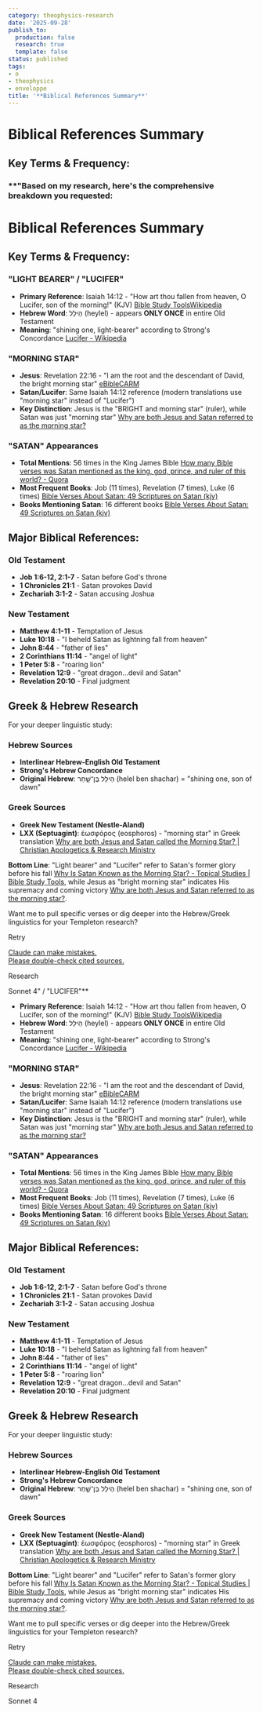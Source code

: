 ```yaml
---
category: theophysics-research
date: '2025-09-28'
publish_to:
  production: false
  research: true
  template: false
status: published
tags:
- o
- theophysics
- enveloppe
title: '**Biblical References Summary**'
---
```

   
# **Biblical References Summary**   
   
## **Key Terms & Frequency:**   
   
### **"Based on my research, here's the comprehensive breakdown you requested:   
   
# **Biblical References Summary**   
   
## **Key Terms & Frequency:**   
   
### **"LIGHT BEARER" / "LUCIFER"**   
   
   
- **Primary Reference**: Isaiah 14:12 - "How art thou fallen from heaven, O Lucifer, son of the morning!" (KJV) [Bible Study Tools](https://www.biblestudytools.com/bible-study/topical-studies/why-is-satan-known-as-the-morning-star.html)[Wikipedia](https://en.wikipedia.org/wiki/Lucifer)   
- **Hebrew Word**: הֵילֵל (heylel) - appears **ONLY ONCE** in entire Old Testament   
- **Meaning**: "shining one, light-bearer" according to Strong's Concordance [Lucifer - Wikipedia](https://en.wikipedia.org/wiki/Lucifer)   
   
### **"MORNING STAR"**   
   
   
- **Jesus**: Revelation 22:16 - "I am the root and the descendant of David, the bright morning star" [eBible](https://ebible.com/questions/2109-why-are-both-jesus-and-satan-referred-to-as-the-morning-star)[CARM](https://carm.org/about-jesus/why-are-both-jesus-satan-called-the-morning-star/)   
- **Satan/Lucifer**: Same Isaiah 14:12 reference (modern translations use "morning star" instead of "Lucifer")   
- **Key Distinction**: Jesus is the "BRIGHT and morning star" (ruler), while Satan was just "morning star" [Why are both Jesus and Satan referred to as the morning star?](https://ebible.com/questions/2109-why-are-both-jesus-and-satan-referred-to-as-the-morning-star)   
   
### **"SATAN" Appearances**   
   
   
- **Total Mentions**: 56 times in the King James Bible [How many Bible verses was Satan mentioned as the king, god, prince, and ruler of this world? - Quora](https://www.quora.com/How-many-Bible-verses-was-Satan-mentioned-as-the-king-god-prince-and-ruler-of-this-world)   
- **Most Frequent Books**: Job (11 times), Revelation (7 times), Luke (6 times) [Bible Verses About Satan: 49 Scriptures on Satan (kjv)](https://sarata.com/bible/verses/about/satan.html)   
- **Books Mentioning Satan**: 16 different books [Bible Verses About Satan: 49 Scriptures on Satan (kjv)](https://sarata.com/bible/verses/about/satan.html)   
   
## **Major Biblical References:**   
   
### **Old Testament**   
   
   
- **Job 1:6-12, 2:1-7** - Satan before God's throne   
- **1 Chronicles 21:1** - Satan provokes David   
- **Zechariah 3:1-2** - Satan accusing Joshua   
   
### **New Testament**   
   
   
- **Matthew 4:1-11** - Temptation of Jesus   
- **Luke 10:18** - "I beheld Satan as lightning fall from heaven"   
- **John 8:44** - "father of lies"   
- **2 Corinthians 11:14** - "angel of light"   
- **1 Peter 5:8** - "roaring lion"   
- **Revelation 12:9** - "great dragon...devil and Satan"   
- **Revelation 20:10** - Final judgment   
   
## **Greek & Hebrew Research**   
   
For your deeper linguistic study:   
   
### **Hebrew Sources**   
   
   
- **Interlinear Hebrew-English Old Testament**   
- **Strong's Hebrew Concordance**   
- **Original Hebrew**: הֵילֵל בֶּן־שָׁ֑חַר (helel ben shachar) = "shining one, son of dawn"   
   
### **Greek Sources**   
   
   
- **Greek New Testament (Nestle-Aland)**   
- **LXX (Septuagint)**: ἑωσφόρος (eosphoros) - "morning star" in Greek translation [Why are both Jesus and Satan called the Morning Star? | Christian Apologetics & Research Ministry](https://carm.org/about-jesus/why-are-both-jesus-satan-called-the-morning-star/)   
   
**Bottom Line**: "Light bearer" and "Lucifer" refer to Satan's former glory before his fall [Why Is Satan Known as the Morning Star? - Topical Studies | Bible Study Tools](https://www.biblestudytools.com/bible-study/topical-studies/why-is-satan-known-as-the-morning-star.html), while Jesus as "bright morning star" indicates His supremacy and coming victory [Why are both Jesus and Satan referred to as the morning star?](https://ebible.com/questions/2109-why-are-both-jesus-and-satan-referred-to-as-the-morning-star).   
   
Want me to pull specific verses or dig deeper into the Hebrew/Greek linguistics for your Templeton research?   
   
Retry   
   
[Claude can make mistakes.     
Please double-check cited sources.](https://support.anthropic.com/en/articles/8525154-claude-is-providing-incorrect-or-misleading-responses-what-s-going-on)   
   
     
   
Research   
   
Sonnet 4" / "LUCIFER"**   
   
   
- **Primary Reference**: Isaiah 14:12 - "How art thou fallen from heaven, O Lucifer, son of the morning!" (KJV) [Bible Study Tools](https://www.biblestudytools.com/bible-study/topical-studies/why-is-satan-known-as-the-morning-star.html)[Wikipedia](https://en.wikipedia.org/wiki/Lucifer)   
- **Hebrew Word**: הֵילֵל (heylel) - appears **ONLY ONCE** in entire Old Testament   
- **Meaning**: "shining one, light-bearer" according to Strong's Concordance [Lucifer - Wikipedia](https://en.wikipedia.org/wiki/Lucifer)   
   
### **"MORNING STAR"**   
   
   
- **Jesus**: Revelation 22:16 - "I am the root and the descendant of David, the bright morning star" [eBible](https://ebible.com/questions/2109-why-are-both-jesus-and-satan-referred-to-as-the-morning-star)[CARM](https://carm.org/about-jesus/why-are-both-jesus-satan-called-the-morning-star/)   
- **Satan/Lucifer**: Same Isaiah 14:12 reference (modern translations use "morning star" instead of "Lucifer")   
- **Key Distinction**: Jesus is the "BRIGHT and morning star" (ruler), while Satan was just "morning star" [Why are both Jesus and Satan referred to as the morning star?](https://ebible.com/questions/2109-why-are-both-jesus-and-satan-referred-to-as-the-morning-star)   
   
### **"SATAN" Appearances**   
   
   
- **Total Mentions**: 56 times in the King James Bible [How many Bible verses was Satan mentioned as the king, god, prince, and ruler of this world? - Quora](https://www.quora.com/How-many-Bible-verses-was-Satan-mentioned-as-the-king-god-prince-and-ruler-of-this-world)   
- **Most Frequent Books**: Job (11 times), Revelation (7 times), Luke (6 times) [Bible Verses About Satan: 49 Scriptures on Satan (kjv)](https://sarata.com/bible/verses/about/satan.html)   
- **Books Mentioning Satan**: 16 different books [Bible Verses About Satan: 49 Scriptures on Satan (kjv)](https://sarata.com/bible/verses/about/satan.html)   
   
## **Major Biblical References:**   
   
### **Old Testament**   
   
   
- **Job 1:6-12, 2:1-7** - Satan before God's throne   
- **1 Chronicles 21:1** - Satan provokes David   
- **Zechariah 3:1-2** - Satan accusing Joshua   
   
### **New Testament**   
   
   
- **Matthew 4:1-11** - Temptation of Jesus   
- **Luke 10:18** - "I beheld Satan as lightning fall from heaven"   
- **John 8:44** - "father of lies"   
- **2 Corinthians 11:14** - "angel of light"   
- **1 Peter 5:8** - "roaring lion"   
- **Revelation 12:9** - "great dragon...devil and Satan"   
- **Revelation 20:10** - Final judgment   
   
## **Greek & Hebrew Research**   
   
For your deeper linguistic study:   
   
### **Hebrew Sources**   
   
   
- **Interlinear Hebrew-English Old Testament**   
- **Strong's Hebrew Concordance**   
- **Original Hebrew**: הֵילֵל בֶּן־שָׁ֑חַר (helel ben shachar) = "shining one, son of dawn"   
   
### **Greek Sources**   
   
   
- **Greek New Testament (Nestle-Aland)**   
- **LXX (Septuagint)**: ἑωσφόρος (eosphoros) - "morning star" in Greek translation [Why are both Jesus and Satan called the Morning Star? | Christian Apologetics & Research Ministry](https://carm.org/about-jesus/why-are-both-jesus-satan-called-the-morning-star/)   
   
**Bottom Line**: "Light bearer" and "Lucifer" refer to Satan's former glory before his fall [Why Is Satan Known as the Morning Star? - Topical Studies | Bible Study Tools](https://www.biblestudytools.com/bible-study/topical-studies/why-is-satan-known-as-the-morning-star.html), while Jesus as "bright morning star" indicates His supremacy and coming victory [Why are both Jesus and Satan referred to as the morning star?](https://ebible.com/questions/2109-why-are-both-jesus-and-satan-referred-to-as-the-morning-star).   
   
Want me to pull specific verses or dig deeper into the Hebrew/Greek linguistics for your Templeton research?   
   
Retry   
   
[Claude can make mistakes.     
Please double-check cited sources.](https://support.anthropic.com/en/articles/8525154-claude-is-providing-incorrect-or-misleading-responses-what-s-going-on)   
   
     
   
Research   
   
Sonnet 4